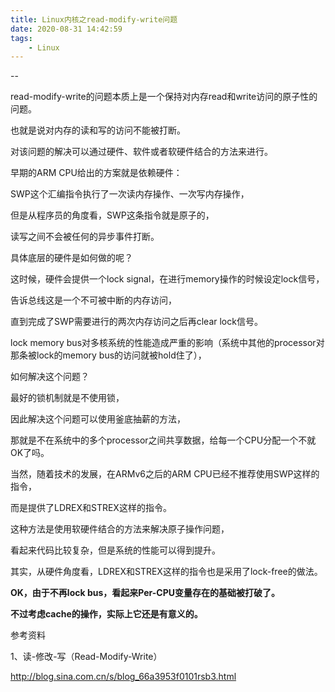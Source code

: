 ```yaml
---
title: Linux内核之read-modify-write问题
date: 2020-08-31 14:42:59
tags:
	- Linux
---
```


--

read-modify-write的问题本质上是一个保持对内存read和write访问的原子性的问题。

也就是说对内存的读和写的访问不能被打断。

对该问题的解决可以通过硬件、软件或者软硬件结合的方法来进行。

早期的ARM CPU给出的方案就是依赖硬件：

SWP这个汇编指令执行了一次读内存操作、一次写内存操作，

但是从程序员的角度看，SWP这条指令就是原子的，

读写之间不会被任何的异步事件打断。

具体底层的硬件是如何做的呢？

这时候，硬件会提供一个lock signal，在进行memory操作的时候设定lock信号，

告诉总线这是一个不可被中断的内存访问，

直到完成了SWP需要进行的两次内存访问之后再clear lock信号。

lock memory bus对多核系统的性能造成严重的影响（系统中其他的processor对那条被lock的memory bus的访问就被hold住了），

如何解决这个问题？

最好的锁机制就是不使用锁，

因此解决这个问题可以使用釜底抽薪的方法，

那就是不在系统中的多个processor之间共享数据，给每一个CPU分配一个不就OK了吗。

当然，随着技术的发展，在ARMv6之后的ARM CPU已经不推荐使用SWP这样的指令，

而是提供了LDREX和STREX这样的指令。

这种方法是使用软硬件结合的方法来解决原子操作问题，

看起来代码比较复杂，但是系统的性能可以得到提升。

其实，从硬件角度看，LDREX和STREX这样的指令也是采用了lock-free的做法。

**OK，由于不再lock bus，看起来Per-CPU变量存在的基础被打破了。**

**不过考虑cache的操作，实际上它还是有意义的。**



参考资料

1、读-修改-写（Read-Modify-Write）

http://blog.sina.com.cn/s/blog_66a3953f0101rsb3.html